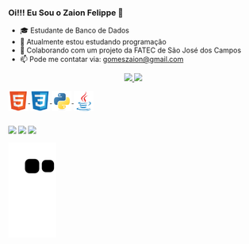 ### Oi!!! Eu Sou o Zaion Felippe 👋
- 🎓 Estudante de Banco de Dados 
- 🔭 Atualmente estou estudando programação
- 👯 Colaborando com um projeto da FATEC de São José dos Campos
- 📫 Pode me contatar via: gomeszaion@gmail.com
<div align="center">
  <a href="https://github.com/ZaionKun">
  <img height="180em" src="https://github-readme-stats.vercel.app/api?username=ZaionKun&show_icons=true&theme=tokyonight&include_all_commits=true&count_private=true"/>
  <img height="180em" src="https://github-readme-stats.vercel.app/api/top-langs/?username=ZaionKun&layout=compact&langs_count=7&theme=tokyonight"/>
</div>  
<div style="display: inline_block"><br>
  <img align="center" alt="Zaion-HTML" height="40" width="40" src="https://raw.githubusercontent.com/devicons/devicon/master/icons/html5/html5-original.svg">
  <img align="center" alt="Zaion-CSS" height="40" width="40" src="https://raw.githubusercontent.com/devicons/devicon/master/icons/css3/css3-original.svg">
  <img align="center" alt="Zaion-Python" height="40" width="40" src="https://raw.githubusercontent.com/devicons/devicon/master/icons/python/python-original.svg">
  <img align="center" alt="Zaion-Java" height="40" width="40" src="https://raw.githubusercontent.com/devicons/devicon/master/icons/java/java-original.svg">

</div>
  
  ##
  
<div> 
  <a href="https://www.instagram.com/zaion_felippe/" target="_blank"><img src="https://img.shields.io/badge/-Instagram-%23E4405F?style=for-the-badge&logo=instagram&logoColor=white" target="_blank"></a>
  <a href = "mailto:gomeszaion@gmail.com"><img src="https://img.shields.io/badge/Gmail-D14836?style=for-the-badge&logo=gmail&logoColor=white" target="_blank"></a>
  <a href = "mhttps://gitlab.com/gomeszaion"><img src="https://img.shields.io/badge/GitLab-330F63?style=for-the-badge&logo=gitlab&logoColor=white" target="_blank"></a>
 
   ![Snake animation](https://github.com/ZaionKun/ZaionKun/blob/output/github-contribution-grid-snake.svg)
</div>   
